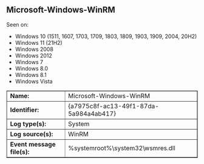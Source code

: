 ## Microsoft-Windows-WinRM

Seen on:
* Windows 10 (1511, 1607, 1703, 1709, 1803, 1809, 1903, 1909, 2004, 20H2)
* Windows 11 (21H2)
* Windows 2008
* Windows 2012
* Windows 7
* Windows 8.0
* Windows 8.1
* Windows Vista

<table border="1" class="docutils">
  <tbody>
    <tr>
      <td><b>Name:</b></td>
      <td>Microsoft-Windows-WinRM</td>
    </tr>
    <tr>
      <td><b>Identifier:</b></td>
      <td>{a7975c8f-ac13-49f1-87da-5a984a4ab417}</td>
    </tr>
    <tr>
      <td><b>Log type(s):</b></td>
      <td>System</td>
    </tr>
    <tr>
      <td><b>Log source(s):</b></td>
      <td>WinRM</td>
    </tr>
    <tr>
      <td><b>Event message file(s):</b></td>
      <td>%systemroot%\system32\wsmres.dll</td>
    </tr>
  </tbody>
</table>

&nbsp;


